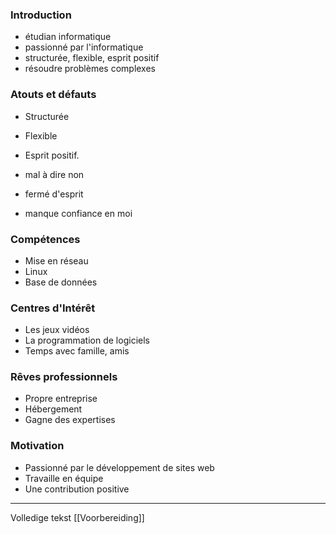 ### Introduction
- étudian informatique
- passionné par l'informatique
-  structurée, flexible, esprit positif
- résoudre problèmes complexes

### Atouts et défauts
- Structurée
- Flexible
- Esprit positif.

- mal à dire non
- fermé d'esprit
- manque confiance en moi

### Compétences
- Mise en réseau
- Linux
- Base de données

### Centres d'Intérêt
- Les jeux vidéos
- La programmation de logiciels
- Temps avec famille, amis

### Rêves professionnels
- Propre entreprise
- Hébergement
- Gagne des expertises

### Motivation
- Passionné par le développement de sites web
- Travaille en équipe
- Une contribution positive


---
Volledige tekst [[Voorbereiding]]

